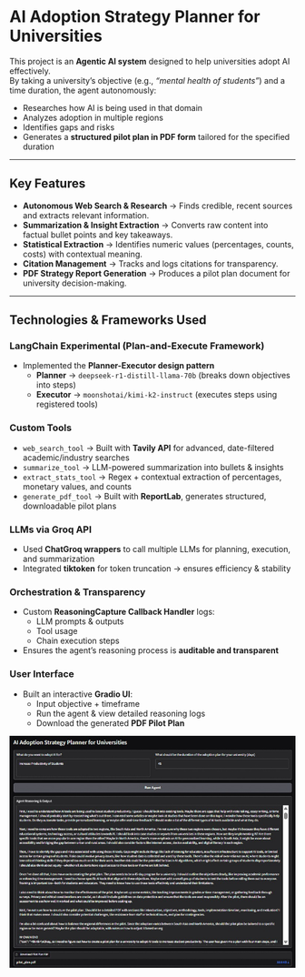 # AI Adoption Strategy Planner for Universities  

This project is an **Agentic AI system** designed to help universities adopt AI effectively.  
By taking a university’s objective (e.g., *“mental health of students”*) and a time duration, the agent autonomously:  

- Researches how AI is being used in that domain  
- Analyzes adoption in multiple regions  
- Identifies gaps and risks  
- Generates a **structured pilot plan in PDF form** tailored for the specified duration  

---

## Key Features
- **Autonomous Web Search & Research** → Finds credible, recent sources and extracts relevant information.  
- **Summarization & Insight Extraction** → Converts raw content into factual bullet points and key takeaways.  
- **Statistical Extraction** → Identifies numeric values (percentages, counts, costs) with contextual meaning.  
- **Citation Management** → Tracks and logs citations for transparency.  
- **PDF Strategy Report Generation** → Produces a pilot plan document for university decision-making.  

---

## Technologies & Frameworks Used  

### **LangChain Experimental (Plan-and-Execute Framework)**  
- Implemented the **Planner-Executor design pattern**  
  - **Planner** → `deepseek-r1-distill-llama-70b` (breaks down objectives into steps)  
  - **Executor** → `moonshotai/kimi-k2-instruct` (executes steps using registered tools)  

### **Custom Tools**  
- `web_search_tool` → Built with **Tavily API** for advanced, date-filtered academic/industry searches  
- `summarize_tool` → LLM-powered summarization into bullets & insights  
- `extract_stats_tool` → Regex + contextual extraction of percentages, monetary values, and counts  
- `generate_pdf_tool` → Built with **ReportLab**, generates structured, downloadable pilot plans  

### **LLMs via Groq API**  
- Used **ChatGroq wrappers** to call multiple LLMs for planning, execution, and summarization  
- Integrated **tiktoken** for token truncation → ensures efficiency & stability  

### **Orchestration & Transparency**  
- Custom **ReasoningCapture Callback Handler** logs:  
  - LLM prompts & outputs  
  - Tool usage  
  - Chain execution steps  
- Ensures the agent’s reasoning process is **auditable and transparent**  

### **User Interface**  
- Built an interactive **Gradio UI**:  
  - Input objective + timeframe  
  - Run the agent & view detailed reasoning logs  
  - Download the generated **PDF Pilot Plan**

![image alt](https://github.com/raffay2k4/AI-Adoption-Strategy-Planner-for-Universities/blob/79311f71c812bd68f8e79f18f82bd366683c2bea/Interface.jpg)
